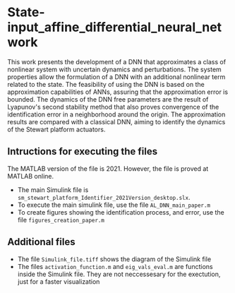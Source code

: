 # State-input_affine_differential_neural_network

This work presents the development of a DNN that approximates a class of nonlinear system with uncertain dynamics and perturbations. The system properties allow the formulation of a DNN with an additional nonlinear term related to the state. The feasibility of using the DNN is based on the approximation capabilities of ANNs, assuring that the approximation error is bounded. The dynamics of the DNN free parameters are the result of Lyapunov's second stability method that also proves convergence of the identification error in a neighborhood around the origin. The approximation results are compared with a classical DNN, aiming to identify the dynamics of the Stewart platform actuators.

## Intructions for executing the files

The MATLAB version of the file is 2021. However, the file is proved at MATLAB online.

* The main Simulink file is `sm_stewart_platform_Identifier_2021Version_desktop.slx`.
* To execute the main simulink file, use the file `AL_DNN_main_paper.m`
* To create figures showing the identification process, and error, use the file `figures_creation_paper.m`

## Additional files

* The file `Simulink_file.tiff` shows the diagram of the Simulink file 
* The files `activation_function.m` and `eig_vals_eval.m` are functions inside the Simulink file. They are not neccessesary for the exectution, just for a faster visualization
